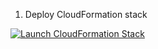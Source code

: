1. Deploy CloudFormation stack

[![Launch CloudFormation Stack](https://sharkech-public.s3.amazonaws.com/misc-public/cloudformation-launch-stack.png)](https://console.aws.amazon.com/cloudformation/home#/stacks/new?stackName=msk-cluster&templateURL=https://sharkech-public.s3.amazonaws.com/misc-public/msk_cluster.yaml)
